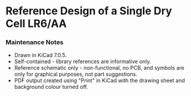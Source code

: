 # Reference Design of a Single Dry Cell LR6/AA 


### Maintenance Notes
- Drawn in KiCad 7.0.5.
- Self-contained - library references are informative only.
- Reference schematic only - non-functional, no PCB, and symbols are only for graphical purposes, not part suggestions.
- PDF output created using "Print" in KiCad with the drawing sheet and background colour turned off.